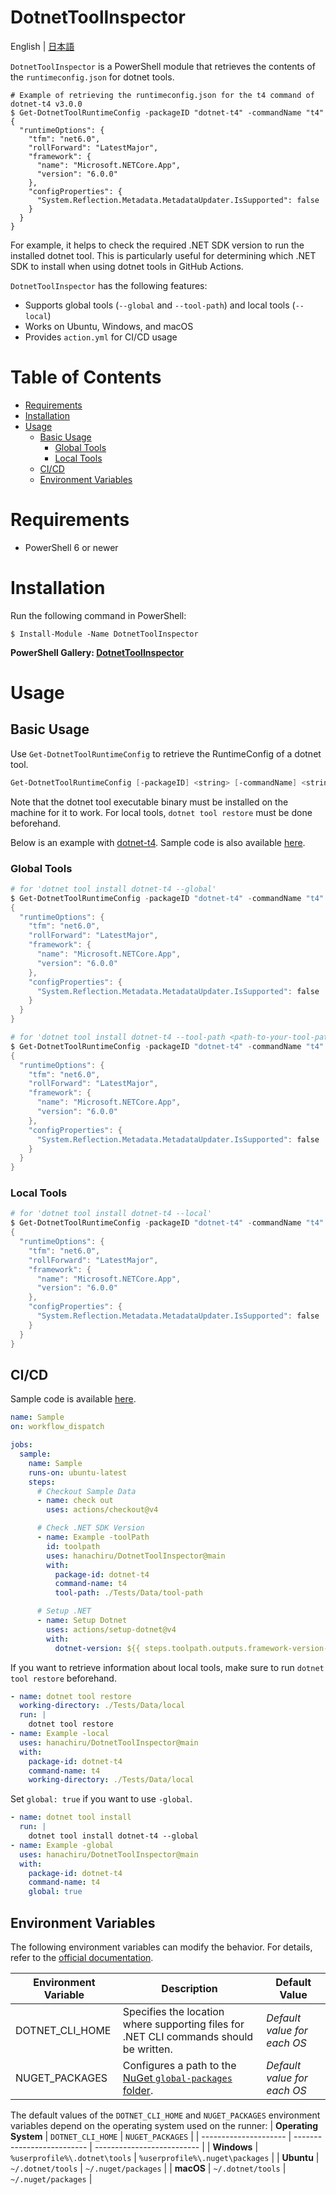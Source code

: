 # DotnetToolInspector

English | [日本語](README_JP.md)

`DotnetToolInspector` is a PowerShell module that retrieves the contents of the `runtimeconfig.json` for dotnet tools.

```shell
# Example of retrieving the runtimeconfig.json for the t4 command of dotnet-t4 v3.0.0
$ Get-DotnetToolRuntimeConfig -packageID "dotnet-t4" -commandName "t4"
{
  "runtimeOptions": {
    "tfm": "net6.0",
    "rollForward": "LatestMajor",
    "framework": {
      "name": "Microsoft.NETCore.App",
      "version": "6.0.0"
    },
    "configProperties": {
      "System.Reflection.Metadata.MetadataUpdater.IsSupported": false
    }
  }
}
```

For example, it helps to check the required .NET SDK version to run the installed dotnet tool. This is particularly useful for determining which .NET SDK to install when using dotnet tools in GitHub Actions.

`DotnetToolInspector` has the following features:

- Supports global tools (`--global` and `--tool-path`) and local tools (`--local`)
- Works on Ubuntu, Windows, and macOS
- Provides `action.yml` for CI/CD usage

# Table of Contents

- [Requirements](#requirements)
- [Installation](#installation)
- [Usage](#usage)
  - [Basic Usage](#basic-usage)
    - [Global Tools](#global-tools)
    - [Local Tools](#local-tools)
  - [CI/CD](#cicd)
  - [Environment Variables](#environment-variables)

# Requirements

- PowerShell 6 or newer

# Installation

Run the following command in PowerShell:

```shell
$ Install-Module -Name DotnetToolInspector
```

**PowerShell Gallery: [DotnetToolInspector](https://www.powershellgallery.com/packages/DotnetToolInspector)**

# Usage

## Basic Usage

Use `Get-DotnetToolRuntimeConfig` to retrieve the RuntimeConfig of a dotnet tool.

```powershell
Get-DotnetToolRuntimeConfig [-packageID] <string> [-commandName] <string> [[-toolPath] <string>] [-global] [-local] [<CommonParameters>]
```

Note that the dotnet tool executable binary must be installed on the machine for it to work. For local tools, `dotnet tool restore` must be done beforehand.

Below is an example with [dotnet-t4](https://www.nuget.org/packages/dotnet-t4#readme-body-tab). Sample code is also available [here](.github/workflows/sample2.yml).

### Global Tools

```powershell
# for 'dotnet tool install dotnet-t4 --global'
$ Get-DotnetToolRuntimeConfig -packageID "dotnet-t4" -commandName "t4" -global
{
  "runtimeOptions": {
    "tfm": "net6.0",
    "rollForward": "LatestMajor",
    "framework": {
      "name": "Microsoft.NETCore.App",
      "version": "6.0.0"
    },
    "configProperties": {
      "System.Reflection.Metadata.MetadataUpdater.IsSupported": false
    }
  }
}

# for 'dotnet tool install dotnet-t4 --tool-path <path-to-your-tool-path>'
$ Get-DotnetToolRuntimeConfig -packageID "dotnet-t4" -commandName "t4" -toolPath "path\to\your\tool-path"
{
  "runtimeOptions": {
    "tfm": "net6.0",
    "rollForward": "LatestMajor",
    "framework": {
      "name": "Microsoft.NETCore.App",
      "version": "6.0.0"
    },
    "configProperties": {
      "System.Reflection.Metadata.MetadataUpdater.IsSupported": false
    }
  }
}
```

### Local Tools

```powershell
# for 'dotnet tool install dotnet-t4 --local'
$ Get-DotnetToolRuntimeConfig -packageID "dotnet-t4" -commandName "t4"
{
  "runtimeOptions": {
    "tfm": "net6.0",
    "rollForward": "LatestMajor",
    "framework": {
      "name": "Microsoft.NETCore.App",
      "version": "6.0.0"
    },
    "configProperties": {
      "System.Reflection.Metadata.MetadataUpdater.IsSupported": false
    }
  }
}
```

## CI/CD

Sample code is available [here](.github/workflows/sample.yml).

```yaml
name: Sample
on: workflow_dispatch

jobs:
  sample:
    name: Sample
    runs-on: ubuntu-latest
    steps:
      # Checkout Sample Data
      - name: check out
        uses: actions/checkout@v4

      # Check .NET SDK Version
      - name: Example -toolPath
        id: toolpath
        uses: hanachiru/DotnetToolInspector@main
        with:
          package-id: dotnet-t4
          command-name: t4
          tool-path: ./Tests/Data/tool-path

      # Setup .NET
      - name: Setup Dotnet
        uses: actions/setup-dotnet@v4
        with:
          dotnet-version: ${{ steps.toolpath.outputs.framework-version-major }}
```

If you want to retrieve information about local tools, make sure to run `dotnet tool restore` beforehand.

```yml
- name: dotnet tool restore
  working-directory: ./Tests/Data/local
  run: |
    dotnet tool restore
- name: Example -local
  uses: hanachiru/DotnetToolInspector@main
  with:
    package-id: dotnet-t4
    command-name: t4
    working-directory: ./Tests/Data/local
```

Set `global: true` if you want to use `-global`.

```yml
- name: dotnet tool install
  run: |
    dotnet tool install dotnet-t4 --global
- name: Example -global
  uses: hanachiru/DotnetToolInspector@main
  with:
    package-id: dotnet-t4
    command-name: t4
    global: true
```

## Environment Variables

The following environment variables can modify the behavior. For details, refer to the [official documentation](https://learn.microsoft.com/en-us/dotnet/core/tools/dotnet-environment-variables).

| **Environment Variable** | **Description**                                                                                                                                               | **Default Value**           |
| ------------------------ | ------------------------------------------------------------------------------------------------------------------------------------------------------------- | --------------------------- |
| DOTNET_CLI_HOME          | Specifies the location where supporting files for .NET CLI commands should be written.                                                                        | _Default value for each OS_ |
| NUGET_PACKAGES           | Configures a path to the [NuGet `global-packages` folder](https://learn.microsoft.com/nuget/consume-packages/managing-the-global-packages-and-cache-folders). | _Default value for each OS_ |

The default values of the `DOTNET_CLI_HOME` and `NUGET_PACKAGES` environment variables depend on the operating system used on the runner:
| **Operating System** | `DOTNET_CLI_HOME` | `NUGET_PACKAGES` |
| --------------------- | -------------------------- | -------------------------- |
| **Windows** | `%userprofile%\.dotnet\tools` | `%userprofile%\.nuget\packages` |
| **Ubuntu** | `~/.dotnet/tools` | `~/.nuget/packages` |
| **macOS** | `~/.dotnet/tools` | `~/.nuget/packages` |
